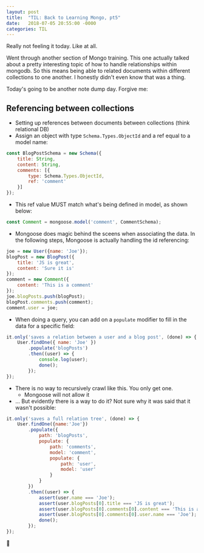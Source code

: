 ```yaml
---
layout: post
title:  "TIL: Back to Learning Mongo, pt5"
date:   2018-07-05 20:55:00 -0000
categories: TIL
---
```

Really not feeling it today. Like at all.

Went through another section of Mongo training. This one actually talked about a pretty interesting topic of how to handle relationships within mongodb. So this means being able to related documents within different collections to one another. I honestly didn't even know that was a thing.

Today's going to be another note dump day. Forgive me:

## Referencing between collections
* Setting up references between documents between collections (think relational DB)
* Assign an object with type `Schema.Types.ObjectId` and a ref equal to a model name:
```js
const BlogPostSchema = new Schema({
    title: String,
    content: String,
    comments: [{
        type: Schema.Types.ObjectId, 
        ref: 'comment'
    }]
});
```
* This ref value MUST match what's being defined in model, as shown below:
```js
const Comment = mongoose.model('comment', CommentSchema);
```
* Mongoose does magic behind the sceens when associating the data. In the following steps, Mongoose is actually handling the id referencing:
```js
joe = new User({name: 'Joe'});
blogPost = new BlogPost({
    title: 'JS is great',
    content: 'Sure it is'
});
comment = new Comment({
    content: 'This is a comment'
});
joe.blogPosts.push(blogPost);
blogPost.comments.push(comment);
comment.user = joe;
```
* When doing a query, you can add on a `populate` modifier to fill in the data for a specific field:
```js
it.only('saves a relation between a user and a blog post', (done) => {
    User.findOne({ name: 'Joe' })
        .populate('blogPosts')
        .then((user) => {
            console.log(user);
            done();
        });
});
```
* There is no way to recursively crawl like this. You only get one.
    * Mongoose will not allow it
* ... But evidently there is a way to do it? Not sure why it was said that it wasn't possible:
```js
it.only('saves a full relation tree', (done) => {
    User.findOne({name:'Joe'})
        .populate({
            path: 'blogPosts',
            populate: {
                path: 'comments',
                model: 'comment',
                populate: {
                    path: 'user',
                    model: 'user'
                }
            }
        })
        .then((user) => {
            assert(user.name === 'Joe');
            assert(user.blogPosts[0].title === 'JS is great');
            assert(user.blogPosts[0].comments[0].content === 'This is a comment');
            assert(user.blogPosts[0].comments[0].user.name === 'Joe');
            done();
        });
});
```

💚